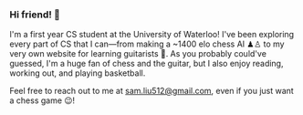 ### Hi friend! 👋

I'm a first year CS student at the University of Waterloo! I've been exploring every part of CS that I can—from making a ~1400 elo chess AI ♟♙ to my very own website for learning guitarists 🎸. As you probably could've guessed, I'm a huge fan of chess and the guitar, but I also enjoy reading, working out, and playing basketball.

Feel free to reach out to me at sam.liu512@gmail.com, even if you just want a chess game 😉!
